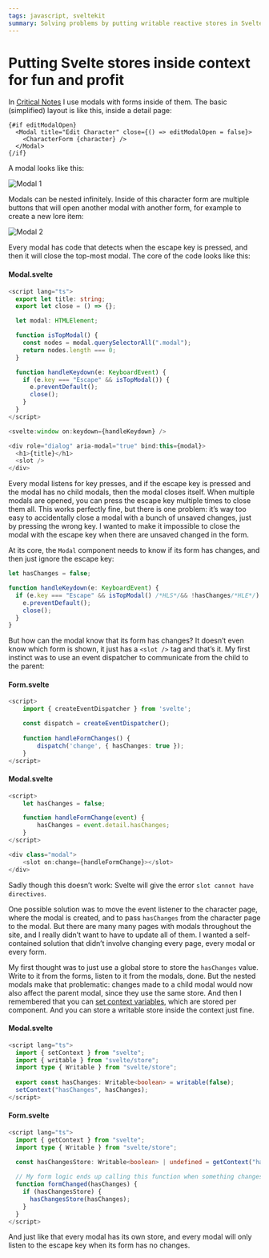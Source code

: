 ```yaml
---
tags: javascript, sveltekit
summary: Solving problems by putting writable reactive stores in Svelte’s context.
---
```


# Putting Svelte stores inside context for fun and profit

In [Critical Notes](https://www.critical-notes.com) I use modals with forms inside of them. The basic (simplified) layout is like this, inside a detail page:

```
{#if editModalOpen}
  <Modal title="Edit Character" close={() => editModalOpen = false}>
    <CharacterForm {character} />
  </Modal>
{/if}
```

A modal looks like this:

![Modal 1](/articles/images/cn-modal-1.jpg)

Modals can be nested infinitely. Inside of this character form are multiple buttons that will open another modal with another form, for example to create a new lore item:

![Modal 2](/articles/images/cn-modal-2.jpg)

Every modal has code that detects when the escape key is pressed, and then it will close the top-most modal. The core of the code looks like this:

#### <i class="fa-regular fa-file-code"></i> Modal.svelte
``` typescript
<script lang="ts">
  export let title: string;
  export let close = () => {};

  let modal: HTMLElement;

  function isTopModal() {
    const nodes = modal.querySelectorAll(".modal");
    return nodes.length === 0;
  }

  function handleKeydown(e: KeyboardEvent) {
    if (e.key === "Escape" && isTopModal()) {
      e.preventDefault();
      close();
    }
  }
</script>

<svelte:window on:keydown={handleKeydown} />

<div role="dialog" aria-modal="true" bind:this={modal}>
  <h1>{title}</h1>
  <slot />
</div>
```

Every modal listens for key presses, and if the escape key is pressed and the modal has no child modals, then the modal closes itself. When multiple modals are opened, you can press the escape key multiple times to close them all. This works perfectly fine, but there is one problem: it’s way too easy to accidentally close a modal with a bunch of unsaved changes, just by pressing the wrong key. I wanted to make it impossible to close the modal with the escape key when there are unsaved changed in the form.

At its core, the `Modal` component needs to know if its form has changes, and then just ignore the escape key:

``` typescript
let hasChanges = false;

function handleKeydown(e: KeyboardEvent) {
  if (e.key === "Escape" && isTopModal() /*HLS*/&& !hasChanges/*HLE*/) {
    e.preventDefault();
    close();
  }
}
```

But how can the modal know that its form has changes? It doesn’t even know which form is shown, it just has a `<slot />` tag and that’s it. My first instinct was to use an event dispatcher to communicate from the child to the parent:

#### <i class="fa-regular fa-file-code"></i> Form.svelte
``` typescript
<script>
    import { createEventDispatcher } from 'svelte';

    const dispatch = createEventDispatcher();
    
    function handleFormChanges() {
        dispatch('change', { hasChanges: true });
    }
</script>
```

#### <i class="fa-regular fa-file-code"></i> Modal.svelte
``` typescript
<script>
    let hasChanges = false;

    function handleFormChange(event) {
        hasChanges = event.detail.hasChanges;
    }
</script>

<div class="modal">
    <slot on:change={handleFormChange}></slot>
</div>
```

Sadly though this doesn’t work: Svelte will give the error `slot cannot have directives`.

One possible solution was to move the event listener to the character page, where the modal is created, and to pass `hasChanges` from the character page to the modal. But there are many many pages with modals throughout the site, and I really didn’t want to have to update all of them. I wanted a self-contained solution that didn’t involve changing every page, every modal or every form.

My first thought was to just use a global store to store the `hasChanges` value. Write to it from the forms, listen to it from the modals, done. But the nested modals make that problematic: changes made to a child modal would now also affect the parent modal, since they use the same store. And then I remembered that you can [set context variables](https://v4.svelte.dev/docs/svelte#setcontext), which are stored per component. And you can store a writable store inside the context just fine.

#### <i class="fa-regular fa-file-code"></i> Modal.svelte
``` typescript
<script lang="ts">
  import { setContext } from "svelte";
  import { writable } from "svelte/store";
  import type { Writable } from "svelte/store";
  
  export const hasChanges: Writable<boolean> = writable(false);
  setContext("hasChanges", hasChanges);
</script>
```

#### <i class="fa-regular fa-file-code"></i> Form.svelte
``` typescript
<script lang="ts">
  import { getContext } from "svelte";
  import type { Writable } from "svelte/store";

  const hasChangesStore: Writable<boolean> | undefined = getContext("hasChanges");
  
  // My form logic ends up calling this function when something changes
  function formChanged(hasChanges) {
    if (hasChangesStore) {
      hasChangesStore(hasChanges);
    }
  }
</script>
```

And just like that every modal has its own store, and every modal will only listen to the escape key when its form has no changes.